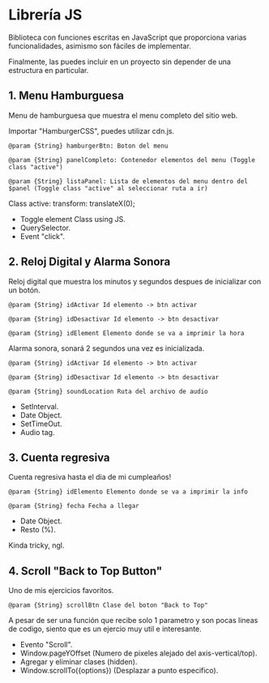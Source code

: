 # Librería JS

Biblioteca con funciones escritas en JavaScript que proporciona varias funcionalidades, asimismo son fáciles de implementar.

Finalmente, las puedes incluir en un proyecto sin depender de una estructura en particular.

## 1. Menu Hamburguesa 

Menu de hamburguesa que muestra el menu completo del sitio web.

Importar "HamburgerCSS", puedes utilizar cdn.js.

`@param {String} hamburgerBtn: Boton del menu`

`@param {String} panelCompleto: Contenedor elementos del menu (Toggle class "active")`

`@param {String} listaPanel: Lista de elementos del menu dentro del $panel (Toggle class "active" al seleccionar ruta a ir)`

Class active: transform: translateX(0);

- Toggle element Class using JS.
- QuerySelector.
- Event "click".

## 2. Reloj Digital y Alarma Sonora

Reloj digital que muestra los minutos y segundos despues de inicializar con un botón. 

`@param {String} idActivar Id elemento -> btn activar`

`@param {String} idDesactivar Id elemento -> btn desactivar`

`@param {String} idElement Elemento donde se va a imprimir la hora`

Alarma sonora, sonará 2 segundos una vez es inicializada.

`@param {String} idActivar Id elemento -> btn activar`

`@param {String} idDesactivar Id elemento -> btn desactivar`

`@param {String} soundLocation Ruta del archivo de audio`

- SetInterval.
- Date Object.
- SetTimeOut.
- Audio tag.

## 3. Cuenta regresiva

Cuenta regresiva hasta el dia de mi cumpleaños!

`@param {String} idElemento Elemento donde se va a imprimir la info`

`@param {String} fecha Fecha a llegar`

- Date Object.
- Resto (%).

Kinda tricky, ngl.

## 4. Scroll "Back to Top Button"

Uno de mis ejercicios favoritos.

`@param {String} scrollBtn Clase del boton "Back to Top"`

A pesar de ser una función que recibe solo 1 parametro y son pocas lineas de codigo, siento que es un ejercio muy util e interesante.

- Evento "Scroll".
- Window.pageYOffset (Numero de pixeles alejado del axis-vertical/top).
- Agregar y eliminar clases (hidden).
- Window.scrollTo({options}) (Desplazar a punto especifico).

